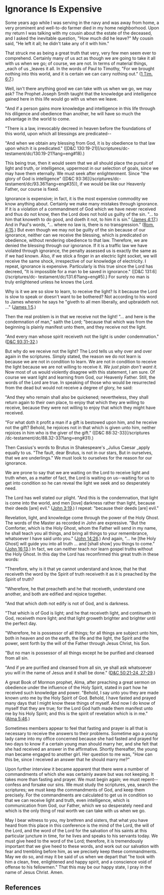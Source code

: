 # Ignorance Is Expensive

Some years ago while I was serving in the navy and was away from home, a very
prominent and well-to-do farmer died in my home neighborhood. Upon my return I
was talking with my cousin about the estate of the deceased, and I asked the
inevitable question, "How much did he leave?" My cousin said, "He left it all;
he didn't take any of it with him."

That struck me as being a great truth that very, very few men seem ever to
comprehend. Certainly many of us act as though we are going to take it all
with us when we go; of course, we are not. In terms of material things, _each
of us _leaves it all. In the words of Paul to Timothy, "For we brought nothing
into this world, and it is certain we can carry nothing out." ([1 Tim.
6:7](/scriptures/nt/1-tim/6.7?lang=eng#6).)

Well, isn't there anything good we can take with us when we go, we may ask?
The Prophet Joseph Smith taught that the knowledge and intelligence gained
here in this life would go with us when we leave.

"And if a person gains more knowledge and intelligence in this life through
his diligence and obedience than another, he will have so much the advantage
in the world to come.

"There is a law, irrevocably decreed in heaven before the foundations of this
world, upon which all blessings are predicated--

"And when we obtain any blessing from God, it is by obedience to that law upon
which it is predicated." ([D&amp;C 130:19-21](/scriptures/dc-
testament/dc/130.19-21?lang=eng#18).)

This being true, then it would seem that we all should place the pursuit of
light and truth, or intelligence, uppermost in our selection of goals, since
we may have them eternally. We must seek after enlightenment. Since "the glory
of God is intelligence" ([D&amp;C 93:36](/scriptures/dc-
testament/dc/93.36?lang=eng#35)), if we would be like our Heavenly Father, our
course is fixed.

Ignorance is expensive; in fact, it is the most expensive commodity we know
anything about. Certainly we make many mistakes through ignorance. If it is a
violation of a commandment of God which we have never received and thus do not
know, then the Lord does not hold us guilty of the sin. "... to him that knoweth
to do good, and doeth it not, to him it is sin." ([James
4:17](/scriptures/nt/james/4.17?lang=eng#16).) And in Paul's words, "... where
no law is, there is no transgression." ([Rom.
4:15](/scriptures/nt/rom/4.15?lang=eng#14).) But even though we may not be
guilty of the sin because of our ignorance, neither can we receive the
blessing, which is predicated on obedience, without rendering obedience to
that law. Therefore, we are denied the blessing through our ignorance. If it
is a traffic law we have violated through ignorance, the penalty assessed us
is exactly the same as if we had known. Also, if we stick a finger in an
electric light socket, we will receive the same shock, irrespective of our
knowledge of electricity. I repeat, ignorance is expensive. Particularly is
this true since the Lord has decreed, "It is impossible for a man to be saved
in ignorance." ([D&amp;C 131:6](/scriptures/dc-
testament/dc/131.6?lang=eng#5).) For surely no man is truly enlightened unless
he knows the Lord.

Why is it we are so slow to learn, to receive the light? Is it because the
Lord is slow to speak or doesn't want to be bothered? Not according to his
word to James wherein he says he "giveth to all men liberally, and upbraideth
not. ..." ([James 1:5](/scriptures/nt/james/1.5?lang=eng#4).)

Then the real problem is in that we receive not the light! "... and here is the
condemnation of man," saith the Lord; "because that which was from the
beginning is plainly manifest unto them, and they receive not the light.

"And every man whose spirit receiveth not the light is under condemnation."
([D&amp;C 93:31-32](/scriptures/dc-testament/dc/93.31-32?lang=eng#30).)

But why do we receive not the light? The Lord tells us why over and over again
in the scriptures. Simply stated, the reason we do not learn is because we are
not in condition to learn. We are not in condition to receive the light
because we are not willing to receive it. _We just plain don't want it._ Now
most of us would violently disagree with this statement, I am sure. Of course
we want light and learning from God, our Heavenly Father. Still, the words of
the Lord are true. In speaking of those who would be resurrected from the dead
but would not receive a degree of glory, he said:

"And they who remain shall also be quickened; nevertheless, they shall return
again to their own place, to enjoy that which they are willing to receive,
because they were not willing to enjoy that which they might have received.

"For what doth it profit a man if a gift is bestowed upon him, and he receive
not the gift? Behold, he rejoices not in that which is given unto him, neither
rejoices in him who is the giver of the gift." ([D&amp;C 88:32-33](/scriptures
/dc-testament/dc/88.32-33?lang=eng#31).)

Then Cassius's words to Brutus in Shakespeare's _Julius Caesar _apply equally
to us. "The fault, dear Brutus, is not in our stars, But in ourselves, that we
are underlings." We must look to ourselves for the reason for our ignorance.

We are prone to say that we are waiting on the Lord to receive light and truth
when, as a matter of fact, the Lord is waiting on us--waiting for us to get
into condition so he can reveal the light we seek and so desperately need.

The Lord has well stated our plight. "And this is the condemnation, that light
is come into the world, and men [love] darkness rather than light, because
their deeds [are] evil." ([John 3:19](/scriptures/nt/john/3.19?lang=eng#18).)
I repeat: "because their deeds [are] evil."

Revelation, light, and knowledge come through the power of the Holy Ghost. The
words of the Master as recorded in John are expressive. "But the Comforter,
which is the Holy Ghost, whom the Father will send in my name, he shall teach
you all things, and bring all things to your remembrance, whatsoever I have
said unto you." ([John 14:26](/scriptures/nt/john/14.26?lang=eng#25).) And
again, "... he [the Holy Ghost] will guide you into all truth ... and [shall show]
you things to come." ([John 16:13](/scriptures/nt/john/16.13?lang=eng#12).) In
fact, we can neither teach nor learn gospel truths without the Holy Ghost. In
this day the Lord has reconfirmed this great truth in these words:

"Therefore, why is it that ye cannot understand and know, that he that
receiveth the word by the Spirit of truth receiveth it as it is preached by
the Spirit of truth?

"Wherefore, he that preacheth and he that receiveth, understand one another,
and both are edified and rejoice together.

"And that which doth not edify is not of God, and is darkness.

"That which is of God is light; and he that receiveth light, and continueth in
God, receiveth more light; and that light groweth brighter and brighter until
the perfect day.

"Wherefore, he is possessor of all things; for all things are subject unto
him, both in heaven and on the earth, the life and the light, the Spirit and
the power, sent forth by the will of the Father through Jesus Christ, his Son.

"But no man is possessor of all things except he be purified and cleansed from
all sin.

"And if ye are purified and cleansed from all sin, ye shall ask whatsoever you
will in the name of Jesus and it shall be done." ([D&amp;C 50:21-24,
27-29](/scriptures/dc-testament/dc/50.21-24,27-29?lang=eng#20).)

A great Book of Mormon prophet, Alma, after preaching a great sermon on
obedience under the influence of the Holy Spirit, stated in part how he
received such knowledge and power. "Behold, I say unto you they are made known
unto me by the Holy Spirit of God. Behold, I have fasted and prayed many days
that I might know these things of myself. And now I do know of myself that
they are true; for the Lord God hath made them manifest unto me by his Holy
Spirit; and this is the spirit of revelation which is in me." ([Alma
5:46](/scriptures/bofm/alma/5.46?lang=eng#45).)

Sometimes members appear to feel that fasting and prayer is all that is
necessary to receive the answers to their problems. Sometime ago a young lady
came into my office concerned because she had fasted and prayed for two days
to know if a certain young man should marry her, and she felt that she had
received an answer in the affirmative. Shortly thereafter, the young man
became engaged to another girl. Her question to me was, "How can this be,
since I received an answer that he should marry me?"

Upon further interview it became apparent that there were a number of
commandments of which she was certainly aware but was not keeping. It takes
more than fasting and prayer. We must begin again; we must repent--confess and
forsake our sins. We must study the scriptures, yea, search the scriptures; we
must keep the commandments of God, and keep them precisely. For the
commandments are calculated to get us in condition so that we can receive
light and truth, even intelligence, which is communication from God, our
Father, which we so desperately need and which is the only thing of real worth
we can take with us when we go.

May I bear witness to you, my brethren and sisters, that what you have heard
from this place in this conference is the mind of the Lord, the will of the
Lord, and the word of the Lord for the salvation of his saints at this
particular juncture in time, for he lives and speaks to his servants today. We
must give heed to the word of the Lord; therefore, it is tremendously
important that we give heed to these words, and work out our salvation with
fear and trembling before him, as we precisely keep these commandments. May we
do so, and may it be said of us when we depart that "he took with him a clean,
free, enlightened and happy spirit, and a conscience void of offense to his
fellowmen." That this may be our happy state, I pray in the name of Jesus
Christ. Amen.

## References

